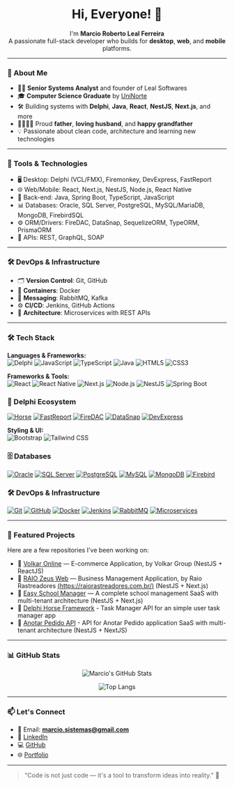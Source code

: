 <h1 align="center">Hi, Everyone! 👋</h1>

<p align="center">
  I'm <strong>Marcio Roberto Leal Ferreira</strong><br/>
  A passionate full-stack developer who builds for <strong>desktop</strong>, <strong>web</strong>, and <strong>mobile</strong> platforms.
</p>

---

### 💼 About Me

- 👨‍💻 **Senior Systems Analyst** and founder of Leal Softwares
- 🎓 **Computer Science Graduate** by [UniNorte](https://www.uninorte.com.br/)
- 🛠️ Building systems with **Delphi**, **Java**, **React**, **NestJS**, **Next.js**, and more
- 👨‍👩‍👧‍👦 Proud **father**, **loving husband**, and **happy grandfather**
- 💡 Passionate about clean code, architecture and learning new technologies

---

### 🔗 Tools & Technologies

- 🖥️ Desktop: Delphi (VCL/FMX), Firemonkey, DevExpress, FastReport
- 🌐 Web/Mobile: React, Next.js, NestJS, Node.js, React Native
- 🧩 Back-end: Java, Spring Boot, TypeScript, JavaScript
- 📊 Databases: Oracle, SQL Server, PostgreSQL, MySQL/MariaDB, MongoDB, FirebirdSQL
- ⚙️ ORM/Drivers: FireDAC, DataSnap, SequelizeORM, TypeORM, PrismaORM
- 🚀 APIs: REST, GraphQL, SOAP

---

### 🛠️ DevOps & Infrastructure

- 🗂️ **Version Control**: Git, GitHub
- 🐳 **Containers**: Docker
- 🔁 **Messaging**: RabbitMQ, Kafka
- ⚙️ **CI/CD**: Jenkins, GitHub Actions
- 🧩 **Architecture**: Microservices with REST APIs

---
### 🛠️ Tech Stack

**Languages & Frameworks:**  
![Delphi](https://img.shields.io/badge/Delphi-EF2D56?style=flat&logo=delphi&logoColor=white)
![JavaScript](https://img.shields.io/badge/JavaScript-F7DF1E?style=flat&logo=javascript&logoColor=black)
![TypeScript](https://img.shields.io/badge/TypeScript-3178C6?style=flat&logo=typescript&logoColor=white)
![Java](https://img.shields.io/badge/Java-ED8B00?style=flat&logo=java&logoColor=white)
![HTML5](https://img.shields.io/badge/HTML5-E34F26?style=flat&logo=html5&logoColor=white)
![CSS3](https://img.shields.io/badge/CSS3-1572B6?style=flat&logo=css3&logoColor=white)

**Frameworks & Tools:**  
![React](https://img.shields.io/badge/React-61DAFB?style=flat&logo=react&logoColor=black)
![React Native](https://img.shields.io/badge/React_Native-20232A?style=flat&logo=react&logoColor=61DAFB)
![Next.js](https://img.shields.io/badge/Next.js-000000?style=flat&logo=next.js&logoColor=white)
![Node.js](https://img.shields.io/badge/Node.js-339933?style=flat&logo=node.js&logoColor=white)
![NestJS](https://img.shields.io/badge/NestJS-E0234E?style=flat&logo=nestjs&logoColor=white)
![Spring Boot](https://img.shields.io/badge/Spring_Boot-6DB33F?style=flat&logo=spring-boot&logoColor=white)

### 🐘 Delphi Ecosystem

[![Horse](https://img.shields.io/badge/Horse-Framework-orange?style=flat-square)](https://github.com/HashLoad/horse)
[![FastReport](https://img.shields.io/badge/FastReport-Reporting-0066CC?style=flat-square)](https://www.fast-report.com/en/product/fast-report-vcl/)
[![FireDAC](https://img.shields.io/badge/FireDAC-Database-red?style=flat-square)](https://docwiki.embarcadero.com/RADStudio/en/FireDAC)
[![DataSnap](https://img.shields.io/badge/DataSnap-MultiTier-3366CC?style=flat-square)](https://docwiki.embarcadero.com/RADStudio/en/DataSnap)
[![DevExpress](https://img.shields.io/badge/DevExpress-VCL-FF7200?style=flat-square)](https://www.devexpress.com/products/vcl/)


**Styling & UI:**  
![Bootstrap](https://img.shields.io/badge/Bootstrap-563D7C?style=flat&logo=bootstrap&logoColor=white)
![Tailwind CSS](https://img.shields.io/badge/Tailwind_CSS-38B2AC?style=flat&logo=tailwind-css&logoColor=white)

### 🗄️ Databases

[![Oracle](https://img.shields.io/badge/Oracle-DB-F80000?style=flat-square&logo=oracle&logoColor=white)](https://www.oracle.com/database/)
[![SQL Server](https://img.shields.io/badge/SQL_Server-Microsoft-CC2927?style=flat-square&logo=microsoftsqlserver&logoColor=white)](https://www.microsoft.com/sql-server/)
[![PostgreSQL](https://img.shields.io/badge/PostgreSQL-Relational-336791?style=flat-square&logo=postgresql&logoColor=white)](https://www.postgresql.org/)
[![MySQL](https://img.shields.io/badge/MySQL/MariaDB-Relational-005C84?style=flat-square&logo=mysql&logoColor=white)](https://mariadb.org/)
[![MongoDB](https://img.shields.io/badge/MongoDB-NoSQL-47A248?style=flat-square&logo=mongodb&logoColor=white)](https://www.mongodb.com/)
[![Firebird](https://img.shields.io/badge/FirebirdSQL-Embedded-EE2E2E?style=flat-square)](https://firebirdsql.org/)

### 🛠️ DevOps & Infrastructure

[![Git](https://img.shields.io/badge/Git-Version%20Control-F05032?style=flat-square&logo=git&logoColor=white)](https://git-scm.com/)
[![GitHub](https://img.shields.io/badge/GitHub-Code-181717?style=flat-square&logo=github&logoColor=white)](https://github.com/marcioferreiradev)
[![Docker](https://img.shields.io/badge/Docker-Container-2496ED?style=flat-square&logo=docker&logoColor=white)](https://www.docker.com/)
[![Jenkins](https://img.shields.io/badge/Jenkins-CI/CD-D24939?style=flat-square&logo=jenkins&logoColor=white)](https://www.jenkins.io/)
[![RabbitMQ](https://img.shields.io/badge/RabbitMQ-Messaging-FF6600?style=flat-square&logo=rabbitmq&logoColor=white)](https://www.rabbitmq.com/)
[![Microservices](https://img.shields.io/badge/Microservices-Architecture-6DB33F?style=flat-square&logo=microgen&logoColor=white)](#)

---

### 🚀 Featured Projects

Here are a few repositories I've been working on:

- 🔹 [Volkar Online](https://app.volkaronline.com.br) — E-commerce Application, by Volkar Group (NestJS + ReactJS)
- 🔹 [RAIO Zeus Web](https://app.raiozeus.com.br) — Business Management Application, by Raio Rastreadores [(https://raiorastreadores.com.br/)](https://raiorastreadores.com.br/) (NestJS + Next.js)
- 🔹 [Easy School Manager](https://github.com/marcioferreiradev/easyschoolmanager) — A complete school management SaaS with multi-tenant architecture (NestJS + Next.js)
- 🔹 [Delphi Horse Framework](https://github.com/HashLoad/horse.git) - Task Manager API for an simple user task manager app
- 🔹 [Anotar Pedido API](https://github.com/marcinhoferreira/anotar-pedido-backend.git) - API for Anotar Pedido application SaaS with multi-tenant architecture (NestJS + NextJS)

---

### 📊 GitHub Stats

<div align="center">

![Marcio's GitHub Stats](https://github-readme-stats.vercel.app/api?username=marcinhoferreira&show_icons=true&theme=radical)

![Top Langs](https://github-readme-stats.vercel.app/api/top-langs/?username=marcinhoferreira&layout=compact&theme=radical)

</div>

---

### 📫 Let's Connect

- 📧 Email: **marcio.sistemas@gmail.com**
- 💼 [LinkedIn](https://www.linkedin.com/in/marcinhoferreira/)
- 💻 [GitHub](https://github.com/marcinhoferreira)
- 🌐 [Portfolio](https://marcinhoferreira.dev.br)

---

> “Code is not just code — it's a tool to transform ideas into reality.” 🚀
